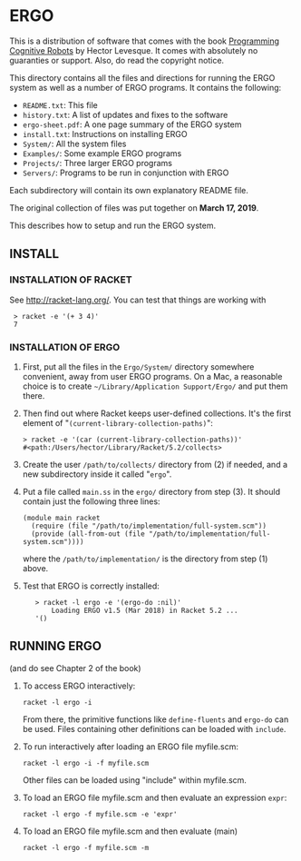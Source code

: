 # ERGO

This is a distribution of software that comes with the book [Programming Cognitive Robots](http://www.cs.toronto.edu/~hector/pcr.html) by Hector Levesque.  It comes with absolutely no guaranties
or support.  Also, do read the copyright notice.

This directory contains all the files and directions for running the ERGO
system as well as a number of ERGO programs. It contains the following:

* `README.txt`: This file
* `history.txt`: A list of updates and fixes to the software
* `ergo-sheet.pdf`: A one page summary of the ERGO system
* `install.txt`: Instructions on installing ERGO
* `System/`: All the system files
* `Examples/`: Some example ERGO programs
* `Projects/`: Three larger ERGO programs
* `Servers/`: Programs to be run in conjunction with ERGO

Each subdirectory will contain its own explanatory README file.

The original collection of files was put together on **March 17, 2019**.

This describes how to setup and run the ERGO system.

## INSTALL

### INSTALLATION OF RACKET

See http://racket-lang.org/. You can test that things are working with

     > racket -e '(+ 3 4)'
     7

### INSTALLATION OF ERGO

1. First, put all the files in the `Ergo/System/` directory somewhere convenient, away from user ERGO programs.  On a Mac, a reasonable choice is to create `~/Library/Application Support/Ergo/` and put them there.

2. Then find out where Racket keeps user-defined collections.  It's the first element of "`(current-library-collection-paths)`":

       > racket -e '(car (current-library-collection-paths))'
       #<path:/Users/hector/Library/Racket/5.2/collects>

3. Create the user `/path/to/collects/` directory from (2) if needed, and a new subdirectory inside it called "`ergo`".

4. Put a file called `main.ss` in the `ergo/` directory from step (3).  It should contain just the following three lines:

       (module main racket
         (require (file "/path/to/implementation/full-system.scm"))
         (provide (all-from-out (file "/path/to/implementation/full-system.scm"))))

   where the `/path/to/implementation/` is the directory from step (1) above.  

5. Test that ERGO is correctly installed:

          > racket -l ergo -e '(ergo-do :nil)'
              Loading ERGO v1.5 (Mar 2018) in Racket 5.2 ...
          '()


## RUNNING ERGO 

(and do see Chapter 2 of the book)

1. To access ERGO interactively:

       racket -l ergo -i

   From there, the primitive functions like `define-fluents` and `ergo-do` can be used.  Files containing other definitions can be loaded with `include`.

2. To run interactively after loading an ERGO file myfile.scm:

       racket -l ergo -i -f myfile.scm 
       
    Other files can be loaded using "include" within myfile.scm.

3. To load an ERGO file myfile.scm and then evaluate an expression `expr`:

       racket -l ergo -f myfile.scm -e 'expr'

4. To load an ERGO file myfile.scm and then evaluate (main)

       racket -l ergo -f myfile.scm -m
